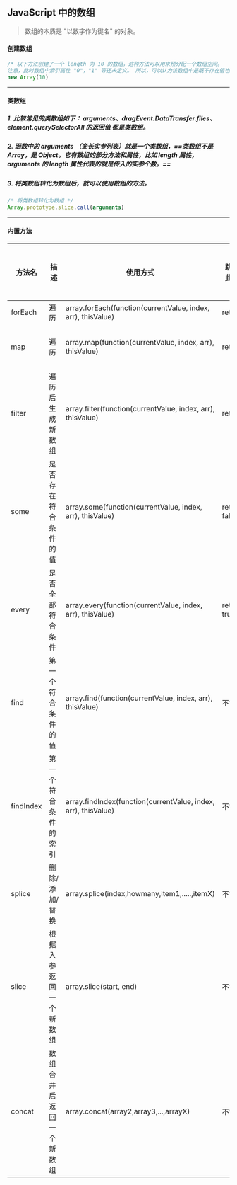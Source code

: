 ## JavaScript 中的数组

> 数组的本质是 "以数字作为键名" 的对象。

#### 创建数组
```javascript
/* 以下方法创建了一个 length 为 10 的数组，这种方法可以用来预分配一个数组空间。
注意，此时数组中索引属性 "0"，"1" 等还未定义。 所以，可以认为该数组中是既不存在值也不存在索引的。 */
new Array(10)
```



---
#### 类数组
##### 1. 比较常见的类数组如下： arguments、dragEvent.DataTransfer.files、element.querySelectorAll 的返回值 都是类数组。

##### 2.  函数中的 arguments （变长实参列表）就是一个类数组，==类数组不是 Array，是 Object。它有数组的部分方法和属性，比如 length 属性，arguments 的 length 属性代表的就是传入的实参个数。==

##### 3. 将类数组转化为数组后，就可以使用数组的方法。

```javascript
/* 将类数组转化为数组 */
Array.prototype.slice.call(arguments) 
```


---
#### 内置方法
| 方法名 | 描述 | 使用方式 | 跳过此项 | 结束循环 | 改变原数组 | 返回值 |
| ------ | ------ | ------ | ------ | ------ | ------ | ------ |
| forEach | 遍历 | array.forEach(function(currentValue, index, arr), thisValue) | return | 不能 | 不能 | undefined
| map | 遍历 | array.map(function(currentValue, index, arr), thisValue) | return | 不能 | 不能 | 返回长度和原数组相同的新数组
| filter | 遍历后生成新数组 | array.filter(function(currentValue, index, arr), thisValue) | return | 不能 | 不能 | 返回符合条件的item组成的新数组
| some | 是否存在符合条件的值 | array.some(function(currentValue, index, arr), thisValue) | return false | return true | 不能 | boolean
| every | 是否全部符合条件 | array.every(function(currentValue, index, arr), thisValue) | return true | return false | 不能 | boolean
| find | 第一个符合条件的值 | array.find(function(currentValue, index, arr), thisValue) | 不能 | 不能 | 不能 | 第一个为true的item,如果没有返回undefined
| findIndex | 第一个符合条件的索引 | array.findIndex(function(currentValue, index, arr), thisValue) | 不能 | 不能 | 不能 | 第一个为true的索引,如果没有返回 -1
| splice | 删除/添加/替换 | array.splice(index,howmany,item1,.....,itemX) | 不能 | 不能 | 能 | 返回被删除的item组成的新数组
| slice | 根据入参返回一个新数组 | array.slice(start, end) | 不能 | 不能 | 不能 | 返回start开始，到end结束的新数组
| concat | 数组合并后返回一个新数组 | array.concat(array2,array3,...,arrayX) | 不能 | 不能 | 不能 | 返回合并后的新数组